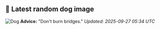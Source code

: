 ## 🐶 Latest random dog image
![Dog](https://images.dog.ceo/breeds/leonberg/n02111129_4779.jpg)
**Advice:** "Don't burn bridges."
*Updated: 2025-09-27 05:34 UTC*
